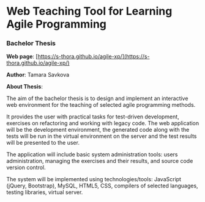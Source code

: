 # Web Teaching Tool for Learning Agile Programming

### Bachelor Thesis

**Web page**: [https://s-thora.github.io/agile-xp/](https://s-thora.github.io/agile-xp/)

**Author**: Tamara Savkova

**About Thesis**:

The aim of the bachelor thesis is to design and implement an interactive web environment for the teaching of selected agile programming methods. 

It provides the user with practical tasks for test-driven development, exercises on refactoring and working with legacy code. The web application will be the development environment, the generated code along with the tests will be run in the virtual environment on the server and the test results will be presented to the user. 

The application will include basic system administration tools: users administration, managing the exercises and their results, and source code version control. 

The system will be implemented using technologies/tools: JavaScript (jQuery, Bootstrap), MySQL, HTML5, CSS, compilers of selected languages, testing libraries, virtual server.
